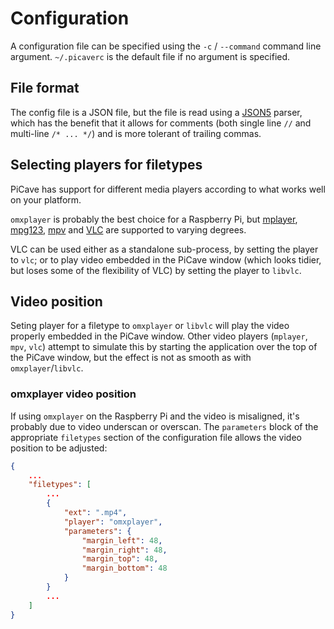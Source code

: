 # Configuration

A configuration file can be specified using the `-c` / `--command` command line argument.
`~/.picaverc` is the default file if no argument is specified.

## File format

The config file is a JSON file, but the file is read using a [JSON5](https://json5.org/)
parser, which has the benefit that it allows for comments (both single line `//` and
multi-line `/* ... */`) and is more tolerant of trailing commas.

## Selecting players for filetypes

PiCave has support for different media players according to what works well on
your platform.

`omxplayer` is probably the best choice for a Raspberry Pi, but
[mplayer](www.mplayerhq.hu), [mpg123](www.mpg123.de), [mpv](mpv.io) and
[VLC](www.videolan.org) are supported to varying degrees.

VLC can be used either as a standalone sub-process, by setting the player to
`vlc`; or to play video embedded in the PiCave window (which looks tidier, but
loses some of the flexibility of VLC) by setting the player to `libvlc`.

## Video position

Seting player for a filetype to `omxplayer` or `libvlc` will play the video
properly embedded in the PiCave window. Other video players (`mplayer`, `mpv`,
`vlc`) attempt to simulate this by starting the application over the top of the
PiCave window, but the effect is not as smooth as with `omxplayer`/`libvlc`.

### omxplayer video position

If using `omxplayer` on the Raspberry Pi and the video is misaligned, it's
probably due to video underscan or overscan.  The `parameters` block of the
appropriate `filetypes` section of the configuration file allows the video
position to be adjusted:

```json
{
    ...
    "filetypes": [
        ...
        {
            "ext": ".mp4",
            "player": "omxplayer",
            "parameters": {
                "margin_left": 48,
                "margin_right": 48,
                "margin_top": 48,
                "margin_bottom": 48
            }
        }
        ...
    ]
}

```
